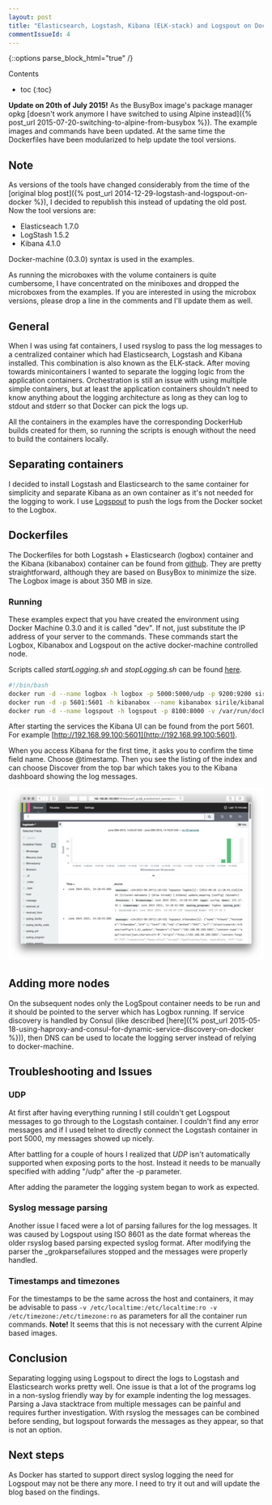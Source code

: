 ```yaml
---
layout: post
title: "Elasticsearch, Logstash, Kibana (ELK-stack) and Logspout on Docker"
commentIssueId: 4
---
```


<!--lint disable -->
{::options parse_block_html="true" /}
<div class="toc">
Contents

<!--lint disable -->
* toc
{:toc}
</div>

**Update on 20th of July 2015!** As the BusyBox image's package manager opkg
[doesn't work anymore I have switched to using Alpine instead]({% post_url
2015-07-20-switching-to-alpine-from-busybox %}). The example images and commands
have been updated. At the same time the Dockerfiles have been modularized to
help update the tool versions.

## Note

As versions of the tools have changed considerably from the time of the
[original blog post]({% post_url 2014-12-29-logstash-and-logspout-on-docker %}),
I decided to republish this instead of updating the old post. Now the tool
versions are:

-   Elasticseach 1.7.0
-   LogStash 1.5.2
-   Kibana 4.1.0

Docker-machine (0.3.0) syntax is used in the examples.

As running the microboxes with the volume containers is quite cumbersome, I have
concentrated on the miniboxes and dropped the microboxes from the examples. If
you are interested in using the microbox versions, please drop a line in the
comments and I'll update them as well.

## General

When I was using fat containers, I used rsyslog to pass the log messages to a
centralized container which had Elasticsearch, Logstash and Kibana installed.
This combination is also known as the ELK-stack. After moving towards
minicontainers I wanted to separate the logging logic from the application
containers. Orchestration is still an issue with using multiple simple
containers, but at least the application containers shouldn't need to know
anything about the logging architecture as long as they can log to stdout and
stderr so that Docker can pick the logs up.

All the containers in the examples have the corresponding DockerHub builds
created for them, so running the scripts is enough without the need to build the
containers locally.

## Separating containers

I decided to install Logstash and Elasticsearch to the same container for
simplicity and separate Kibana as an own container as it's not needed for the
logging to work. I use [Logspout](https://github.com/progrium/logspout) to push
the logs from the Docker socket to the Logbox.

## Dockerfiles

The Dockerfiles for both Logstash + Elasticsearch (logbox) container and the
Kibana (kibanabox) container can be found from
[github](https://github.com/SirIle/miniboxes). They are pretty straightforward,
although they are based on BusyBox to minimize the size. The Logbox image is
about 350 MB in size.

### Running

These examples expect that you have created the environment using Docker Machine
0.3.0 and it is called "dev". If not, just substitute the IP address of your
server to the commands. These commands start the Logbox, Kibanabox and Logspout
on the active docker-machine controlled node.

Scripts called _startLogging.sh_ and _stopLogging.sh_ can be found [here](https://github.com/SirIle/miniboxes).

~~~bash
#!/bin/bash
docker run -d --name logbox -h logbox -p 5000:5000/udp -p 9200:9200 sirile/minilogbox
docker run -d -p 5601:5601 -h kibanabox --name kibanabox sirile/kibanabox http://`docker-machine ip $DOCKER_MACHINE_NAME`:9200
docker run -d --name logspout -h logspout -p 8100:8000 -v /var/run/docker.sock:/tmp/docker.sock progrium/logspout syslog://`docker-machine ip $DOCKER_MACHINE_NAME`:5000
~~~

After starting the services the Kibana UI can be found from the port 5601. For
example  [http://192.168.99.100:5601](http://192.168.99.100:5601).

When you access Kibana for the first time, it asks you to confirm the time field
name. Choose @timestamp. Then you see the listing of the index and can choose
Discover from the top bar which takes you to the Kibana dashboard showing the
log messages.

![KibanaUI](/images/KibanaUI.png)

## Adding more nodes

On the subsequent nodes only the LogSpout container needs to be run and it
should be pointed to the server which has Logbox running. If service discovery
is handled by Consul (like described [here]({% post_url
2015-05-18-using-haproxy-and-consul-for-dynamic-service-discovery-on-docker %})),
then DNS can be used to locate the logging server instead of relying to
docker-machine.

## Troubleshooting and Issues

### UDP

At first after having everything running I still couldn't get Logspout messages
to go through to the Logstash container. I couldn't find any error messages and
if I used telnet to directly connect the Logstash container in port 5000, my
messages showed up nicely.

After battling for a couple of hours I realized that _UDP_ isn't automatically
supported when exposing ports to the host. Instead it needs to be manually
specified with adding "/udp" after the -p parameter.

After adding the parameter the logging system began to work as expected.

### Syslog message parsing

Another issue I faced were a lot of parsing failures for the log messages. It
was caused by Logspout using ISO 8601 as the date format whereas the older
rsyslog based parsing expected syslog format. After modifying the parser the
_grokparsefailures stopped and the messages were properly handled.

### Timestamps and timezones

For the timestamps to be the same across the host and containers, it may be
advisable to pass `-v /etc/localtime:/etc/localtime:ro -v
/etc/timezone:/etc/timezone:ro` as parameters for all the container run
commands. **Note!** It seems that this is not necessary with the current Alpine
based images.

## Conclusion

Separating logging using Logspout to direct the logs to Logstash and
Elasticsearch works pretty well. One issue is that a lot of the programs log in
a non-syslog friendly way by for example indenting the log messages. Parsing a
Java stacktrace from multiple messages can be painful and requires further
investigation. With rsyslog the messages can be combined before sending, but
logspout forwards the messages as they appear, so that is not an option.

## Next steps

As Docker has started to support direct syslog logging the need for Logspout may
not be there any more. I need to try it out and will update the blog based on
the findings.
